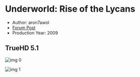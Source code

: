 # Underworld: Rise of the Lycans

* Author: aron7awol
* [Forum Post](https://www.avsforum.com/threads/bass-eq-for-filtered-movies.2995212/post-58307078)
* Production Year: 2009

## TrueHD 5.1

![img 0](https://i.imgur.com/o9TKIZG.jpg)

![img 1](https://i.imgur.com/IQmzSQf.png)

